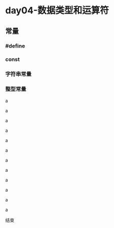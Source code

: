# day04-数据类型和运算符

## 常量
### #define
### const
### 字符串常量
### 整型常量
    































































a

a

a

a

a

a

a

a

a

a

a

a

结束

